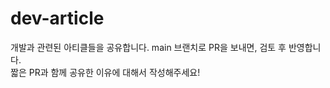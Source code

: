 # dev-article

개발과 관련된 아티클들을 공유합니다.
main 브랜치로 PR을 보내면, 검토 후 반영합니다. <br />
짧은 PR과 함께 공유한 이유에 대해서 작성해주세요!
